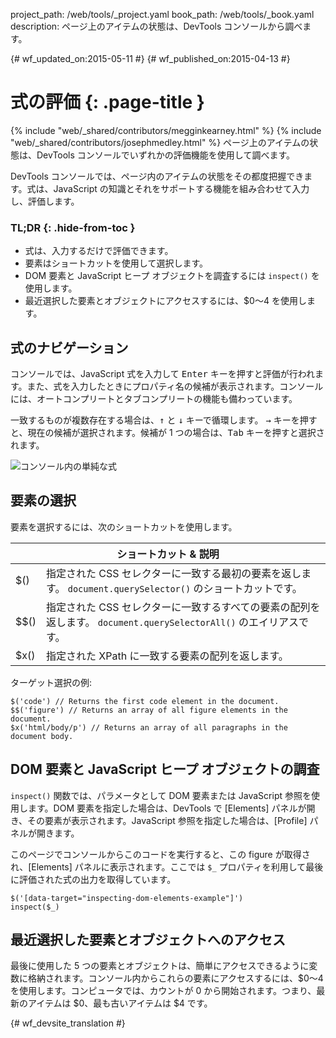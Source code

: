 project_path: /web/tools/_project.yaml
book_path: /web/tools/_book.yaml
description: ページ上のアイテムの状態は、DevTools コンソールから調べます。

{# wf_updated_on:2015-05-11 #}
{# wf_published_on:2015-04-13 #}

#  式の評価 {: .page-title }

{% include "web/_shared/contributors/megginkearney.html" %}
{% include "web/_shared/contributors/josephmedley.html" %}
ページ上のアイテムの状態は、DevTools コンソールでいずれかの評価機能を使用して調べます。

DevTools コンソールでは、ページ内のアイテムの状態をその都度把握できます。式は、JavaScript の知識とそれをサポートする機能を組み合わせて入力し、評価します。





### TL;DR {: .hide-from-toc }
- 式は、入力するだけで評価できます。
- 要素はショートカットを使用して選択します。
- DOM 要素と JavaScript ヒープ オブジェクトを調査するには  <code>inspect()</code> を使用します。
- 最近選択した要素とオブジェクトにアクセスするには、$0～4 を使用します。


##  式のナビゲーション

コンソールでは、JavaScript 式を入力して <kbd class="kbd">Enter</kbd> キーを押すと評価が行われます。また、式を入力したときにプロパティ名の候補が表示されます。コンソールには、オートコンプリートとタブコンプリートの機能も備わっています。





一致するものが複数存在する場合は、<kbd class="kbd">↑</kbd> と <kbd class="kbd">↓</kbd> キーで循環します。
<kbd class="kbd">→</kbd> キーを押すと、現在の候補が選択されます。候補が 1 つの場合は、<kbd class="kbd">Tab</kbd> キーを押すと選択されます。



![コンソール内の単純な式](images/evaluate-expressions.png)

##  要素の選択

要素を選択するには、次のショートカットを使用します。

<table class="responsive">
  <thead>
    <tr>
      <th colspan="2">ショートカット &amp; 説明</th>
    </tr>
  </thead>
  <tbody>
    <tr>
      <td data-th="Shortcut">$()</td>
      <td data-th="Description">指定された CSS セレクターに一致する最初の要素を返します。 <code>document.querySelector()</code> のショートカットです。</td>
    </tr>
    <tr>
      <td data-th="Shortcut">$$()</td>
      <td data-th="Description">指定された CSS セレクターに一致するすべての要素の配列を返します。 <code>document.querySelectorAll()</code> のエイリアスです。</td>
    </tr>
    <tr>
      <td data-th="Shortcut">$x()</td>
      <td data-th="Description">指定された XPath に一致する要素の配列を返します。</td>
    </tr>
  </tbody>
</table>

ターゲット選択の例:

    $('code') // Returns the first code element in the document.
    $$('figure') // Returns an array of all figure elements in the document.
    $x('html/body/p') // Returns an array of all paragraphs in the document body.

##  DOM 要素と JavaScript ヒープ オブジェクトの調査

`inspect()` 関数では、パラメータとして DOM 要素または JavaScript 参照を使用します。DOM 要素を指定した場合は、DevTools で [Elements] パネルが開き、その要素が表示されます。JavaScript 参照を指定した場合は、[Profile] パネルが開きます。






このページでコンソールからこのコードを実行すると、この figure が取得され、[Elements] パネルに表示されます。ここでは `$_` プロパティを利用して最後に評価された式の出力を取得しています。




    $('[data-target="inspecting-dom-elements-example"]')
    inspect($_)

##  最近選択した要素とオブジェクトへのアクセス

最後に使用した 5 つの要素とオブジェクトは、簡単にアクセスできるように変数に格納されます。コンソール内からこれらの要素にアクセスするには、$0～4 を使用します。コンピュータでは、カウントが 0 から開始されます。つまり、最新のアイテムは $0、最も古いアイテムは $4 です。







{# wf_devsite_translation #}
